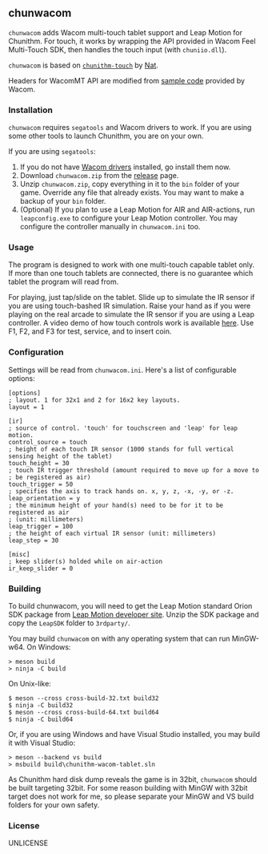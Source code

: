 chunwacom
---

`chunwacom` adds Wacom multi-touch tablet support and Leap Motion for Chunithm. For touch, it works by wrapping the API provided in Wacom Feel Multi-Touch SDK, then handles the touch input (with `chuniio.dll`).

`chunwacom` is based on [`chunithm-touch`](https://github.com/Nat-Lab/chunithm-touch) by [Nat](https://github.com/magicnat).

Headers for WacomMT API are modified from [sample code](https://github.com/Wacom-Developer/wacom-device-kit-windows) provided by Wacom.

### Installation

`chunwacom` requires `segatools` and Wacom drivers to work. If you are using some other tools to launch Chunithm, you are on your own.

If you are using `segatools`:

1. If you do not have [Wacom drivers](https://www.wacom.com/support/product-support/drivers) installed, go install them now.
2. Download `chunwacom.zip` from the [release](https://github.com/Joch2520/chunwacom/releases) page.
3. Unzip `chunwacom.zip`, copy everything in it to the `bin` folder of your game. Override any file that already exists. You may want to make a backup of your `bin` folder.
4. (Optional) If you plan to use a Leap Motion for AIR and AIR-actions, run `leapconfig.exe` to configure your Leap Motion controller. You may configure the controller manually in `chunwacom.ini` too.

### Usage

The program is designed to work with one multi-touch capable tablet only. If more than one touch tablets are connected, there is no guarantee which tablet the program will read from.

For playing, just tap/slide on the tablet. Slide up to simulate the IR sensor if you are using touch-bashed IR simulation. Raise your hand as if you were playing on the real arcade to simulate the IR sensor if you are using a Leap controller. A video demo of how touch controls work is available [here](https://youtu.be/Uknwet_-wWw). Use F1, F2, and F3 for test, service, and to insert coin.

### Configuration

Settings will be read from `chunwacom.ini`. Here's a list of configurable options:

```
[options]
; layout. 1 for 32x1 and 2 for 16x2 key layouts.
layout = 1

[ir]
; source of control. 'touch' for touchscreen and 'leap' for leap motion.
control_source = touch
; height of each touch IR sensor (1000 stands for full vertical sensing height of the tablet)
touch_height = 30
; touch IR trigger threshold (amount required to move up for a move to
; be registered as air)
touch_trigger = 50
; specifies the axis to track hands on. x, y, z, -x, -y, or -z.
leap_orientation = y
; the minimum height of your hand(s) need to be for it to be registered as air
; (unit: millimeters)
leap_trigger = 100
; the height of each virtual IR sensor (unit: millimeters)
leap_step = 30

[misc]
; keep slider(s) holded while on air-action
ir_keep_slider = 0
```

### Building

To build chunwacom, you will need to get the Leap Motion standard Orion SDK package from [Leap Motion developer site](http://developer.leapmotion.com). Unzip the SDK package and copy the `LeapSDK` folder to `3rdparty/`.

You may build `chunwacom` on with any operating system that can run MinGW-w64. On Windows:

```
> meson build
> ninja -C build
```

On Unix-like:

```
$ meson --cross cross-build-32.txt build32
$ ninja -C build32
$ meson --cross cross-build-64.txt build64
$ ninja -C build64
```

Or, if you are using Windows and have Visual Studio installed, you may build it with Visual Studio:

```
> meson --backend vs build
> msbuild build\chunithm-wacom-tablet.sln
```

As Chunithm hard disk dump reveals the game is in 32bit, `chunwacom` should be built targeting 32bit. For some reason building with MinGW with 32bit target does not work for me, so please separate your MinGW and VS build folders for your own safety.

### License
UNLICENSE
